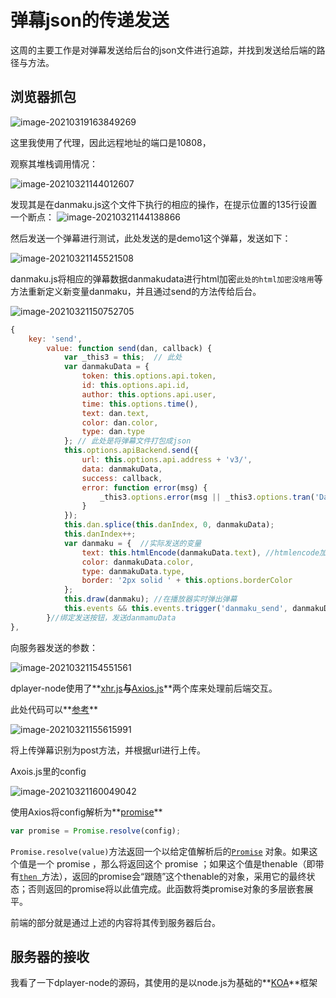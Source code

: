 # 弹幕json的传递发送

这周的主要工作是对弹幕发送给后台的json文件进行追踪，并找到发送给后端的路径与方法。

## 浏览器抓包

![image-20210319163849269](https://cdn.jsdelivr.net/gh/nickmxxx/pic-bed/img/image-20210319163849269.png)

这里我使用了代理，因此远程地址的端口是10808，

观察其堆栈调用情况：

![image-20210321144012607](https://cdn.jsdelivr.net/gh/nickmxxx/pic-bed/img/image-20210321144012607.png)

发现其是在danmaku.js这个文件下执行的相应的操作，在提示位置的135行设置一个断点： 		![image-20210321144138866](https://cdn.jsdelivr.net/gh/nickmxxx/pic-bed/img/image-20210321144138866.png)

然后发送一个弹幕进行测试，此处发送的是demo1这个弹幕，发送如下：

![image-20210321145521508](https://cdn.jsdelivr.net/gh/nickmxxx/pic-bed/img/image-20210321145521508.png)

danmaku.js将相应的弹幕数据danmakudata进行html加密``此处的html加密没啥用``等方法重新定义新变量danmaku，并且通过send的方法传给后台。

![image-20210321150752705](https://cdn.jsdelivr.net/gh/nickmxxx/pic-bed/img/image-20210321150752705.png)

```javascript
{
    key: 'send',
        value: function send(dan, callback) {
            var _this3 = this;	// 此处
            var danmakuData = {
                token: this.options.api.token,
                id: this.options.api.id,
                author: this.options.api.user,
                time: this.options.time(),
                text: dan.text,
                color: dan.color,
                type: dan.type
            }; // 此处是将弹幕文件打包成json
            this.options.apiBackend.send({
                url: this.options.api.address + 'v3/',
                data: danmakuData,
                success: callback,
                error: function error(msg) {
                    _this3.options.error(msg || _this3.options.tran('Danmaku send failed'));
                }
            });
            this.dan.splice(this.danIndex, 0, danmakuData);
            this.danIndex++;
            var danmaku = {  //实际发送的变量
                text: this.htmlEncode(danmakuData.text), //htmlencode加密，但没什么卵用，还是明文
                color: danmakuData.color,
                type: danmakuData.type,
                border: '2px solid ' + this.options.borderColor
            };
            this.draw(danmaku); //在播放器实时弹出弹幕
            this.events && this.events.trigger('danmaku_send', danmakuData);
        }//绑定发送按钮，发送danmamuData
},
```

向服务器发送的参数：

![image-20210321154551561](https://cdn.jsdelivr.net/gh/nickmxxx/pic-bed/img/image-20210321154551561.png)

dplayer-node使用了**[xhr.js](https://developer.mozilla.org/zh-CN/docs/Web/API/XMLHttpRequest)**与**[Axios.js](http://www.axios-js.com/zh-cn/docs/index.html)**两个库来处理前后端交互。

此处代码可以**[参考](https://zhuanlan.zhihu.com/p/37962469)**

![image-20210321155615991](https://cdn.jsdelivr.net/gh/nickmxxx/pic-bed/img/image-20210321155615991.png)

将上传弹幕识别为post方法，并根据url进行上传。

Axois.js里的config

![image-20210321160049042](https://cdn.jsdelivr.net/gh/nickmxxx/pic-bed/img/image-20210321160049042.png)

使用Axios将config解析为**[promise](https://developer.mozilla.org/zh-CN/docs/Web/JavaScript/Reference/Global_Objects/Promise)**

```javascript
var promise = Promise.resolve(config);
```

`Promise.resolve(value)`方法返回一个以给定值解析后的[`Promise`](https://developer.mozilla.org/zh-CN/docs/Web/JavaScript/Reference/Global_Objects/Promise) 对象。如果这个值是一个 promise ，那么将返回这个 promise ；如果这个值是thenable（即带有[`then `](https://developer.mozilla.org/zh-CN/docs/Web/JavaScript/Reference/Global_Objects/Promise/then)方法），返回的promise会“跟随”这个thenable的对象，采用它的最终状态；否则返回的promise将以此值完成。此函数将类promise对象的多层嵌套展平。

前端的部分就是通过上述的内容将其传到服务器后台。

## 服务器的接收

我看了一下dplayer-node的源码，其使用的是以node.js为基础的**[KOA](https://blog.csdn.net/qq_43389371/article/details/113614934)**框架

